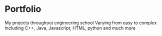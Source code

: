 # Portfolio
My projects throughout engineering school
Varying from easy to complex
Including C++, Java, Javascript, HTML, python and much more
